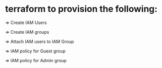 # terraform to provision the following:

=> Create IAM Users

=> Create IAM groups 

=> Attach IAM users to IAM Group

=> IAM policy for Guest group

=> IAM policy for Admin group
